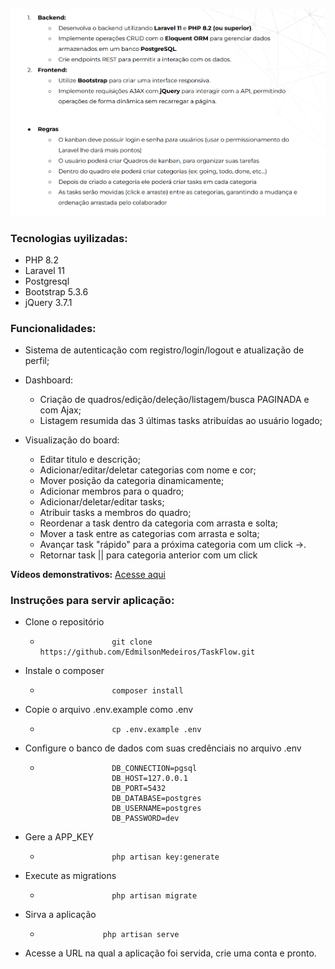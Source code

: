 ![Requisitos](requisitos.png)

### Tecnologias uyilizadas:

-   PHP 8.2
-   Laravel 11
-   Postgresql
-   Bootstrap 5.3.6
-   jQuery 3.7.1

### Funcionalidades:

-   Sistema de autenticação com registro/login/logout e atualização de perfil;
-   Dashboard:
    -   Criação de quadros/edição/deleção/listagem/busca PAGINADA e com Ajax;
    -   Listagem resumida das 3 últimas tasks atribuídas ao usuário logado;
-   Visualização do board:

    -   Editar titulo e descrição;
    -   Adicionar/editar/deletar categorias com nome e cor;
    -   Mover posição da categoria dinamicamente;
    -   Adicionar membros para o quadro;
    -   Adicionar/deletar/editar tasks;
    -   Atribuir tasks a membros do quadro;
    -   Reordenar a task dentro da categoria com arrasta e solta;
    -   Mover a task entre as categorias com arrasta e solta;
    -   Avançar task "rápido" para a próxima categoria com um click ->.
    -   Retornar task || para categoria anterior com um click

**Vídeos demonstrativos:** <a href="https://drive.google.com/drive/folders/1XQuqhVIMJGTRdvko3Eo_6FEaq2ewtWnd?usp=sharing" target="_blank">Acesse aqui</a>


### Instruções para servir aplicação:

-   Clone o repositório
    -                     git clone https://github.com/EdmilsonMedeiros/TaskFlow.git
-   Instale o composer
    -                     composer install
-   Copie o arquivo .env.example como .env
    -                     cp .env.example .env
-   Configure o banco de dados com suas credênciais no arquivo .env

    -                     DB_CONNECTION=pgsql
                          DB_HOST=127.0.0.1
                          DB_PORT=5432
                          DB_DATABASE=postgres
                          DB_USERNAME=postgres
                          DB_PASSWORD=dev

-   Gere a APP_KEY

    -                     php artisan key:generate

-   Execute as migrations
    -                     php artisan migrate
-   Sirva a aplicação
    -                   php artisan serve
-   Acesse a URL na qual a aplicação foi servida, crie uma conta e pronto.
